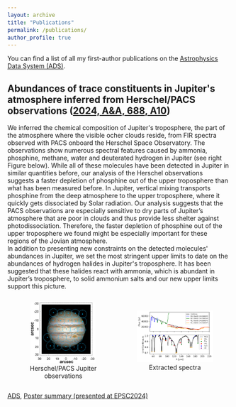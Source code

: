 ```yaml
---
layout: archive
title: "Publications"
permalink: /publications/
author_profile: true
---
```



You can find a list of all my first-author publications on the [Astrophysics Data System (ADS)](
https://ui.adsabs.harvard.edu/search/fq=%7B!type%3Daqp%20v%3D%24fq_database%7D&fq_database=(database%3Aastronomy%20OR%20database%3Aphysics)&q=%20%20author%3A%22%5Egapp%2C%20c%22&sort=date%20desc%2C%20bibcode%20desc&p_=0).


Abundances of trace constituents in Jupiter's atmosphere inferred from Herschel/PACS observations ([2024, A&A, 688, A10](https://www.aanda.org/articles/aa/full_html/2024/08/aa47345-23/aa47345-23.html))
----------------------------------------------------------------------------

We inferred the chemical composition of Jupiter's troposphere, the part of the atmosphere where the visible ocher clouds reside, from FIR spectra observed with PACS onboard the Herschel Space Observatory. The observations show numerous spectral features caused by ammonia, phosphine, methane, water and deuterated hydrogen in Jupiter (see right Figure below). While all of these molecules have been detected in Jupiter in similar quantities before, our analysis of the Herschel observations suggests a faster depletion of phosphine out of the upper troposphere than what has been measured before. In Jupiter, vertical mixing transports phosphine from the deep atmosphere to the upper troposphere, where it quickly gets dissociated by Solar radiation. Our analysis suggests that the PACS observations are especially sensitive to dry parts of Jupiter’s atmosphere that are poor in clouds and thus provide less shelter against photodissociation. Therefore, the faster depletion of phosphine out of the upper troposphere we found might be especially important for these regions of the Jovian atmosphere.  
In addition to presenting new constraints on the detected molecules' abundances in Jupiter, we set the most stringent upper limits to date on the abundances of hydrogen halides in Jupiter's troposphere. It has been suggested that these halides react with ammonia, which is abundant in Jupiter’s troposphere, to solid ammonium salts and our new upper limits support this picture.

<div style="display: flex; flex-direction: row; justify-content: space-around; align-items: center; text-align: center;">
  <figure>
    <img src="/images/jupiter.png" alt="Herschel/PACS Jupiter observations" style="width: 85%;">
    <figcaption>Herschel/PACS Jupiter observations</figcaption>
  </figure>

  <figure>
    <img src="/images/jupiter_spectra.png" alt="Jupiter spectra" style="width: 115%;">
    <figcaption>Extracted spectra</figcaption>
  </figure>

</div>

[ADS](https://ui.adsabs.harvard.edu/abs/2024A%26A...688A..10G/abstract), [Poster summary (presented at EPSC2024)](/files/epsc2024.pdf)

